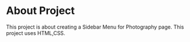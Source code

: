 # About Project
This project is about creating a Sidebar Menu for Photography page.
This project uses HTML,CSS.

